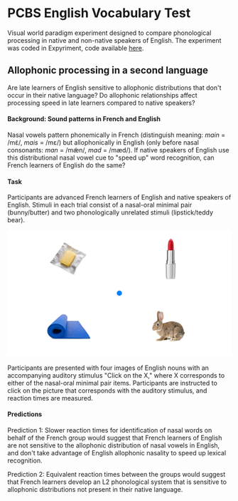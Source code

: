 # PCBS English Vocabulary Test
Visual world paradigm experiment designed to compare phonological processing in native and non-native speakers of English. The experiment was coded in Expyriment, code available [here](evt3.py).

## Allophonic processing in a second language
Are late learners of English sensitive to allophonic distributions that don't occur in their native language? Do allophonic relationships affect processing speed in late learners compared to native speakers?

#### Background: Sound patterns in French and English
Nasal vowels pattern phonemically in French (distinguish meaning: *main* = /mɛ̃/, *mais* = /mɛ/) but allophonically in English (only before nasal consonants: *man* = /mæ̃n/, *mad* = /mæd/). If native speakers of English use this distributional nasal vowel cue to "speed up" word recognition, can French learners of English do the same?

#### Task
 Participants are advanced French learners of English and native speakers of English. Stimuli in each trial consist of a nasal-oral minimal pair (bunny/butter) and two phonologically unrelated stimuli (lipstick/teddy bear).

![vwp](bunny.png)

Participants are presented with four images of English nouns with an accompanying auditory stimulus "Click on the X," where X corresponds to either of the nasal-oral minimal pair items. Participants are instructed to click on the picture that corresponds with the auditory stimulus, and reaction times are measured.

#### Predictions

Prediction 1: Slower reaction times for identification of nasal words on behalf of the French group would suggest that French learners of English are not sensitive to the allophonic distribution of nasal vowels in English, and don't take advantage of English allophonic nasality to speed up lexical recognition.


Prediction 2: Equivalent reaction times between the groups would suggest that French learners develop an L2 phonological system that is sensitive to allophonic distributions not present in their native language.
